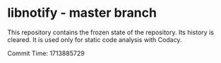 # libnotify - master branch

This repository contains the frozen state of the repository.
Its history is cleared. It is used only for static code
analysis with Codacy.

Commit Time: 1713885729